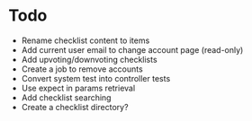 # Todo

- Rename checklist content to items
- Add current user email to change account page (read-only)
- Add upvoting/downvoting checklists
- Create a job to remove accounts
- Convert system test into controller tests
- Use expect in params retrieval
- Add checklist searching
- Create a checklist directory?
